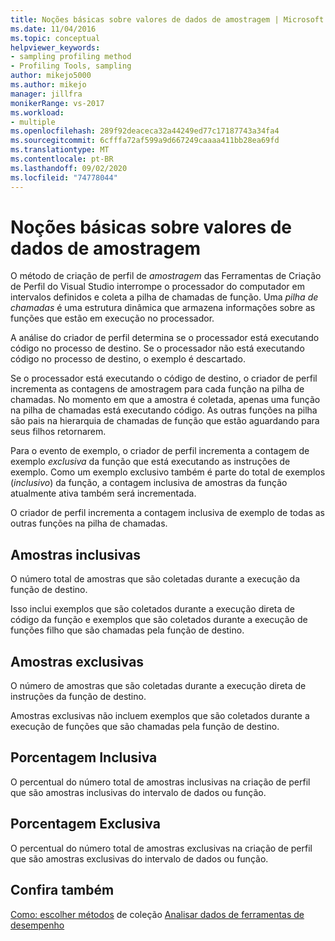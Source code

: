 ```yaml
---
title: Noções básicas sobre valores de dados de amostragem | Microsoft Docs
ms.date: 11/04/2016
ms.topic: conceptual
helpviewer_keywords:
- sampling profiling method
- Profiling Tools, sampling
author: mikejo5000
ms.author: mikejo
manager: jillfra
monikerRange: vs-2017
ms.workload:
- multiple
ms.openlocfilehash: 289f92deaceca32a44249ed77c17187743a34fa4
ms.sourcegitcommit: 6cfffa72af599a9d667249caaaa411bb28ea69fd
ms.translationtype: MT
ms.contentlocale: pt-BR
ms.lasthandoff: 09/02/2020
ms.locfileid: "74778044"
---
```

# <a name="understand-sampling-data-values"></a>Noções básicas sobre valores de dados de amostragem

O método de criação de perfil de *amostragem* das Ferramentas de Criação de Perfil do Visual Studio interrompe o processador do computador em intervalos definidos e coleta a pilha de chamadas de função. Uma *pilha de chamadas* é uma estrutura dinâmica que armazena informações sobre as funções que estão em execução no processador.

A análise do criador de perfil determina se o processador está executando código no processo de destino. Se o processador não está executando código no processo de destino, o exemplo é descartado.

Se o processador está executando o código de destino, o criador de perfil incrementa as contagens de amostragem para cada função na pilha de chamadas. No momento em que a amostra é coletada, apenas uma função na pilha de chamadas está executando código. As outras funções na pilha são pais na hierarquia de chamadas de função que estão aguardando para seus filhos retornarem.

Para o evento de exemplo, o criador de perfil incrementa a contagem de exemplo *exclusiva* da função que está executando as instruções de exemplo. Como um exemplo exclusivo também é parte do total de exemplos (*inclusivo*) da função, a contagem inclusiva de amostras da função atualmente ativa também será incrementada.

 O criador de perfil incrementa a contagem inclusiva de exemplo de todas as outras funções na pilha de chamadas.

## <a name="inclusive-samples"></a>Amostras inclusivas

O número total de amostras que são coletadas durante a execução da função de destino.

Isso inclui exemplos que são coletados durante a execução direta de código da função e exemplos que são coletados durante a execução de funções filho que são chamadas pela função de destino.

## <a name="exclusive-samples"></a>Amostras exclusivas

O número de amostras que são coletadas durante a execução direta de instruções da função de destino.

Amostras exclusivas não incluem exemplos que são coletados durante a execução de funções que são chamadas pela função de destino.

## <a name="inclusive-percent"></a>Porcentagem Inclusiva

O percentual do número total de amostras inclusivas na criação de perfil que são amostras inclusivas do intervalo de dados ou função.

## <a name="exclusive-percent"></a>Porcentagem Exclusiva

O percentual do número total de amostras exclusivas na criação de perfil que são amostras exclusivas do intervalo de dados ou função.

## <a name="see-also"></a>Confira também

[Como: escolher métodos](../profiling/how-to-choose-collection-methods.md) 
 de coleção [Analisar dados de ferramentas de desempenho](../profiling/analyzing-performance-tools-data.md)
